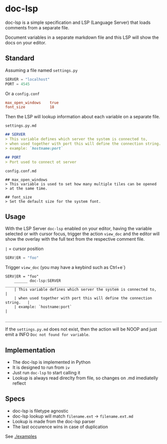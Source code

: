 # doc-lsp

doc-lsp is a simple specification and LSP (Language Server) that loads comments from a separate file.

Document variables in a separate markdown file and this LSP will show the docs on your editor.

## Standard

Assuming a file named `settings.py` 

```py
SERVER = "localhost"
PORT = 4545
```

Or a `config.conf`

```conf
max_open_windows    true
font_size           18
```

Then the LSP will lookup information about each variable on a separate file.

`settings.py.md`
```markdown
## SERVER
> This variable defines which server the system is connected to,         
> when used together with port this will define the connection string.   
> example: `hostname:port`                                             

## PORT
> Port used to connect ot server

```

`config.conf.md`
```plain
## max_open_windows
> This variable is used to set how many multiple tiles can be opened
> at the same time.

## font_size
> Set the default size for the system font.
```

## Usage

With the LSP Server `doc-lsp` enabled on your editor,
having the variable selected or with cursor focus, trigger the action `view_doc` 
and the editor will show the overlay with the full text from the respective comment file.

`|` = cursor position
```py
SERV|ER = "foo"
```
Trigger `view_doc` (you may have a keybind such as Ctrl+e`)

```plain
SERV|ER = "foo"
    ______ doc-lsp:SERVER ___________________________________________________
    | This variable defines which server the system is connected to,         |
    | when used together with port this will define the connection string.   |
    | example: `hostname:port`                                               |
    _________________________________________________________________________
```

If the `settings.py.md` does not exist, then the action will be NOOP and just emit a INFO `Doc not found for variable`.


## Implementation

- The doc-lsp is implemented in Python
- It is designed to run from `iv`
- Just run `doc-lsp` to start calling it
- Lookup is always read direclty from file, so changes on .md imediatelly reflect

## Specs

- doc-lsp is filetype agnostic
- doc-lsp lookup will match `filename.ext` -> `filename.ext.md`
- Lookup is made from the doc-lsp parser
- The last occurence wins in case of duplication

 
See [./examples](examples) 



